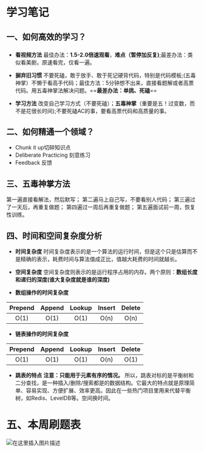 # 学习笔记
## 一、如何高效的学习？
### 

 - **看视频方法**
最佳办法：**1.5-2.0倍速观看**，**难点（暂停加反复)**;最差办法：类似看美剧，原速看完，仅看一遍。
 - **摒弃旧习惯**
 不要死磕，敢于放手、敢于死记硬背代码，特别是代码模板;(五毒神掌）不懒于看高手代码；最佳方法：5分钟想不出来，直接看题解或者高票代码。用五毒神掌法解决问题。==**最差办法：单挑、死磕**==
  
 - **学习方法**
改变自己学习方式（不要死磕）；**五毒神掌**（重要是五！过变数，而不是花很长时间);不要死磕AC的事，要看高票代码和高质量的事。
## 二、如何精通一个领域？
 - Chunk it up切碎知识点
 - Deliberate Practicing 刻意练习
 - Feedback 反馈
##  三、五毒神掌方法
第一遍直接看解法，然后默写；
第二遍马上自己写，不要看别人代码；
第三遍过了一天后，再重复做题；
第四遍过一周后再重复做题；
第五遍面试前一周，恢复性训练。
## 四、时间和空间复杂度分析
 - **时间复杂度**
时间复杂度表示的是一个算法的运行时间，但是这个只是估算而不是精确的表示，耗费时间与算法值成正比，值越大耗费的时间就越长。
 - **空间复杂度**
 空间复杂度则表示的是运行程序占用的内存。两个原则：**数组长度和递归的深度(谁大复杂度就是谁的深度)**
 
 - **数组操作的时间复杂度**
 
 | Prepend | Append| Lookup|Insert|Delete|
|:-:| :-:|:-:|:-:|:-:|
| O(1) | O(1)| O(1)|O(n)|O(n)|
- **链表操作的时间复杂度**

| Prepend | Append| Lookup|Insert|Delete|
|:-:| :-:|:-:|:-:|:-:|
| O(1) | O(1)| O(1)|O(n)|O(1)|
- **跳表的特点**
**注意：只能用于元素有序的情况。**
所以，跳表对标的是平衡树和二分查找，是一种插入/删除/搜索都是的数据结构。它最大的特点就是原理简单、容易实现、方便扩展、效率更高。因此在一些热门项目里用来代替平衡树，如Redis、LevelDB等。空间换时间。
# 五、本周刷题表
![在这里插入图片描述](https://img-blog.csdnimg.cn/20200912104228312.png?x-oss-process=image/watermark,type_ZmFuZ3poZW5naGVpdGk,shadow_10,text_aHR0cHM6Ly9ibG9nLmNzZG4ubmV0L3dlaXhpbl80MjIwMjY3NA==,size_16,color_FFFFFF,t_70#pic_center)

